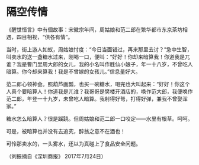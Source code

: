 # 隔空传情

《醒世恒言》中有個故事：宋徽宗年间，周姑娘和范二郎在繁华都市东京茶坊相遇，四目相视，“俱各有情”。 

当时，街上游人如蚁，周姑娘忖度：“今日当面错过，再来那里去讨？”急中生智，叫卖水的送一盏糖水过来，刚喝一口，便叫：“好好！你却来暗算我！你道我是兀谁？我是曹门里周大郎的女儿，我的小名叫作胜仙小娘子，年一十八岁，不曾吃人暗算。你今却来算我！我是不曾嫁的女孩儿。”信息量好大。 

范二郎心领神会。照葫芦画瓢，也买一碗糖水，喝完也大叫起来：“好好！你这个人真个要暗算人！你道我是兀谁？我哥哥是樊楼开酒店的，唤作范大郎，我便唤作范二郎，年登一十九岁，未曾吃人暗算。我射得好弩，打得好弹，兼我不曾娶浑家。” 

糖水怎么暗算人？很是蹊跷。但周姑娘和范二郎一口咬定——水里有根草。呵呵。 

可是，被暗算也并没有去追究，醉翁之意不在酒也！ 

可怜那卖水的，一头雾水，还以为真碰上了食品安全问题。 

（刘振摘自《深圳商报》 2017年7月24日）